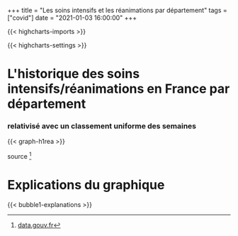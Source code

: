 +++
title = "Les soins intensifs et les réanimations par département"
tags = ["covid"]
date = "2021-01-03 16:00:00"
+++


{{< highcharts-imports >}}

{{< highcharts-settings >}}

# L'historique des soins intensifs/réanimations en France par département <a name="graphique"></a>
### relativisé avec un classement uniforme des semaines

{{< graph-h1rea >}}

source [^1]

# Explications du graphique <a name="explications"></a>

{{< bubble1-explanations >}}

[^1]: [data.gouv.fr](https://www.data.gouv.fr/fr/datasets/donnees-hospitalieres-relatives-a-lepidemie-de-covid-19/)